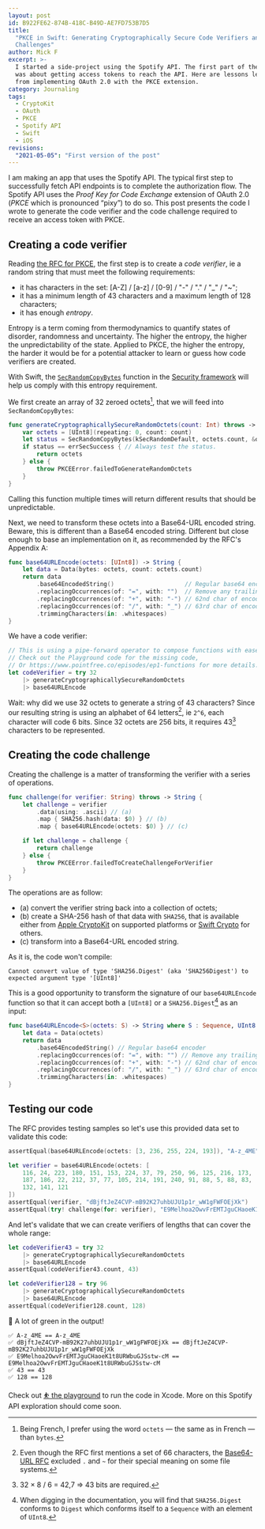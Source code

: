```yaml
---
layout: post
id: B922FE62-874B-418C-B49D-AE7FD753B7D5
title:
  "PKCE in Swift: Generating Cryptographically Secure Code Verifiers and Code
  Challenges"
author: Mick F
excerpt: >-
  I started a side-project using the Spotify API. The first part of the journey
  was about getting access tokens to reach the API. Here are lessons learned
  from implementing OAuth 2.0 with the PKCE extension.
category: Journaling
tags:
  - CryptoKit
  - OAuth
  - PKCE
  - Spotify API
  - Swift
  - iOS
revisions:
  "2021-05-05": "First version of the post"
---
```


I am making an app that uses the Spotify API. The typical first step to
successfully fetch API endpoints is to complete the authorization flow. The
Spotify API uses the _Proof Key for Code Exchange_ extension of OAuth 2.0
(_PKCE_ which is pronounced “pixy”) to do so. This post presents the code I
wrote to generate the code verifier and the code challenge required to receive
an access token with PKCE.

## Creating a code verifier

Reading [the RFC for PKCE][1], the first step is to create a _code verifier_, ie
a random string that must meet the following requirements:

- it has characters in the set: [A-Z] / [a-z] / [0-9] / "-" / "." / "\_" / "~";
- it has a minimum length of 43 characters and a maximum length of 128
  characters;
- it has enough _entropy_.

Entropy is a term coming from thermodynamics to quantify states of disorder,
randomness and uncertainty. The higher the entropy, the higher the
unpredictability of the state. Applied to PKCE, the higher the entropy, the
harder it would be for a potential attacker to learn or guess how code verifiers
are created.

With Swift, the [`SecRandomCopyBytes`][3] function in the [Security
framework][2] will help us comply with this entropy requirement.

We first create an array of 32 zeroed octets[^1], that we will feed into
`SecRandomCopyBytes`:

```swift
func generateCryptographicallySecureRandomOctets(count: Int) throws -> [UInt8] {
    var octets = [UInt8](repeating: 0, count: count)
    let status = SecRandomCopyBytes(kSecRandomDefault, octets.count, &octets)
    if status == errSecSuccess { // Always test the status.
        return octets
    } else {
        throw PKCEError.failedToGenerateRandomOctets
    }
}
```

Calling this function multiple times will return different results that should
be unpredictable.

Next, we need to transform these octets into a Base64-URL encoded string.
Beware, this is different than a Base64 encoded string. Different but close
enough to base an implementation on it, as recommended by the RFC's Appendix A:

```swift
func base64URLEncode(octets: [UInt8]) -> String {
    let data = Data(bytes: octets, count: octets.count)
    return data
        .base64EncodedString()                    // Regular base64 encoder
        .replacingOccurrences(of: "=", with: "")  // Remove any trailing '='s
        .replacingOccurrences(of: "+", with: "-") // 62nd char of encoding
        .replacingOccurrences(of: "/", with: "_") // 63rd char of encoding
        .trimmingCharacters(in: .whitespaces)
}
```

We have a code verifier:

```swift
// This is using a pipe-forward operator to compose functions with ease.
// Check out the Playground code for the missing code,
// Or https://www.pointfree.co/episodes/ep1-functions for more details.
let codeVerifier = try 32
    |> generateCryptographicallySecureRandomOctets
    |> base64URLEncode
```

Wait: why did we use 32 octets to generate a string of 43 characters? Since our
resulting string is using an alphabet of 64 letters[^4], ie `2^6`, each
character will code 6 bits. Since 32 octets are 256 bits, it requires 43[^3]
characters to be represented.

## Creating the code challenge

Creating the challenge is a matter of transforming the verifier with a series of
operations.

```swift
func challenge(for verifier: String) throws -> String {
    let challenge = verifier
        .data(using: .ascii) // (a)
        .map { SHA256.hash(data: $0) } // (b)
        .map { base64URLEncode(octets: $0) } // (c)

    if let challenge = challenge {
        return challenge
    } else {
        throw PKCEError.failedToCreateChallengeForVerifier
    }
}
```

The operations are as follow:

- (a) convert the verifier string back into a collection of octets;
- (b) create a SHA-256 hash of that data with `SHA256`, that is available either
  from [Apple CryptoKit][5] on supported platforms or [Swift Crypto][4] for
  others.
- (c) transform into a Base64-URL encoded string.

As it is, the code won't compile:

```
Cannot convert value of type 'SHA256.Digest' (aka 'SHA256Digest') to expected argument type '[UInt8]'
```

This is a good opportunity to transform the signature of our `base64URLEncode`
function so that it can accept both a `[UInt8]` or a `SHA256.Digest`[^2] as an
input:

```swift
func base64URLEncode<S>(octets: S) -> String where S : Sequence, UInt8 == S.Element {
    let data = Data(octets)
    return data
        .base64EncodedString() // Regular base64 encoder
        .replacingOccurrences(of: "=", with: "") // Remove any trailing '='s
        .replacingOccurrences(of: "+", with: "-") // 62nd char of encoding
        .replacingOccurrences(of: "/", with: "_") // 63rd char of encoding
        .trimmingCharacters(in: .whitespaces)
}
```

## Testing our code

The RFC provides testing samples so let's use this provided data set to validate
this code:

```swift
assertEqual(base64URLEncode(octets: [3, 236, 255, 224, 193]), "A-z_4ME")

let verifier = base64URLEncode(octets: [
    116, 24, 223, 180, 151, 153, 224, 37, 79, 250, 96, 125, 216, 173,
    187, 186, 22, 212, 37, 77, 105, 214, 191, 240, 91, 88, 5, 88, 83,
    132, 141, 121
])
assertEqual(verifier, "dBjftJeZ4CVP-mB92K27uhbUJU1p1r_wW1gFWFOEjXk")
assertEqual(try! challenge(for: verifier), "E9Melhoa2OwvFrEMTJguCHaoeK1t8URWbuGJSstw-cM")
```

And let's validate that we can create verifiers of lengths that can cover the
whole range:

```swift
let codeVerifier43 = try 32
    |> generateCryptographicallySecureRandomOctets
    |> base64URLEncode
assertEqual(codeVerifier43.count, 43)

let codeVerifier128 = try 96
    |> generateCryptographicallySecureRandomOctets
    |> base64URLEncode
assertEqual(codeVerifier128.count, 128)
```

🎉 A lot of green in the output!

```
✅ A-z_4ME == A-z_4ME
✅ dBjftJeZ4CVP-mB92K27uhbUJU1p1r_wW1gFWFOEjXk == dBjftJeZ4CVP-mB92K27uhbUJU1p1r_wW1gFWFOEjXk
✅ E9Melhoa2OwvFrEMTJguCHaoeK1t8URWbuGJSstw-cM == E9Melhoa2OwvFrEMTJguCHaoeK1t8URWbuGJSstw-cM
✅ 43 == 43
✅ 128 == 128
```

Check out [⛹️ the playground][7] to run the code in Xcode. More on this Spotify
API exploration should come soon.

[^1]:
    Being French, I prefer using the word `octets` — the same as in French —
    than `bytes`.

[^2]:
    When digging in the documentation, you will find that `SHA256.Digest`
    conforms to `Digest` which conforms itself to a `Sequence` with an element
    of `UInt8`.

[^3]: 32 × 8 / 6 = 42,7 ⇒ 43 bits are required.
[^4]:
    Even though the RFC first mentions a set of 66 characters, the [Base64-URL
    RFC][6] excluded `.` and `~` for their special meaning on some file systems.

[1]: https://tools.ietf.org/html/rfc7636
[2]: https://developer.apple.com/documentation/security
[3]:
  https://developer.apple.com/documentation/security/1399291-secrandomcopybytes
[4]:
  https://apple.github.io/swift-crypto/docs/current/Crypto/Structs/SHA256.html
[5]: https://developer.apple.com/documentation/cryptokit/sha256
[6]: https://tools.ietf.org/html/rfc4648#section-5
[7]: https://github.com/dirtyhenry/xcode-playgrounds/tree/main/PKCE.playground
